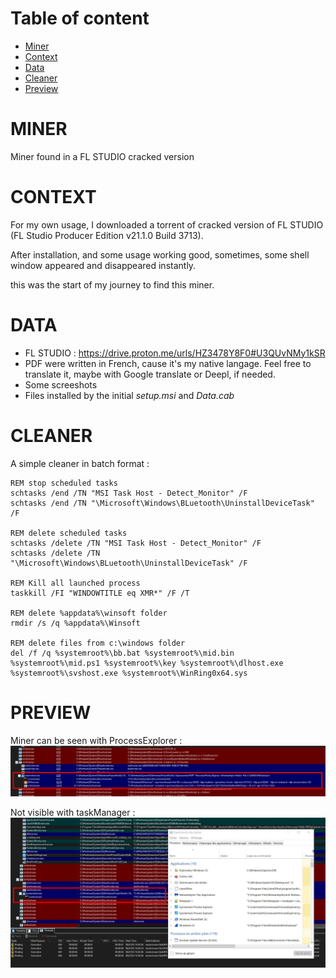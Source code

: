 # Table of content
* [Miner](#miner)
* [Context](#context)
* [Data](#data)
* [Cleaner](#cleaner)
* [Preview](#preview)



# MINER
Miner found in a FL STUDIO cracked version

# CONTEXT
For my own usage, I downloaded a torrent of cracked version of FL STUDIO (FL Studio Producer Edition v21.1.0 Build 3713).

After installation, and some usage working good, sometimes, some shell window appeared and disappeared instantly.

this was the start of my journey to find this miner.

# DATA

* FL STUDIO : https://drive.proton.me/urls/HZ3478Y8F0#U3QUvNMy1kSR
* PDF were written in French, cause it's my native langage. Feel free to translate it, maybe with Google translate or Deepl, if needed.
* Some screeshots
* Files installed by the initial *setup.msi* and *Data.cab*

# CLEANER
A simple cleaner in batch format : 
~~~
REM stop scheduled tasks
schtasks /end /TN "MSI Task Host - Detect_Monitor" /F
schtasks /end /TN "\Microsoft\Windows\BLuetooth\UninstallDeviceTask" /F

REM delete scheduled tasks
schtasks /delete /TN "MSI Task Host - Detect_Monitor" /F
schtasks /delete /TN "\Microsoft\Windows\BLuetooth\UninstallDeviceTask" /F

REM Kill all launched process
taskkill /FI "WINDOWTITLE eq XMR*" /F /T

REM delete %appdata%\winsoft folder
rmdir /s /q %appdata%\Winsoft

REM delete files from c:\windows folder
del /f /q %systemroot%\bb.bat %systemroot%\mid.bin %systemroot%\mid.ps1 %systemroot%\key %systemroot%\dlhost.exe %systemroot%\svshost.exe %systemroot%\WinRing0x64.sys
~~~

# PREVIEW
Miner can be seen with ProcessExplorer : 
![test](https://github.com/v3t3a/MINER/blob/main/miner/processExplorer.jpg?raw=true)

Not visible with taskManager : 
![test](https://github.com/v3t3a/MINER/blob/main/miner/processExplorer%20-%20whenOpeningTaskManager.jpg)
